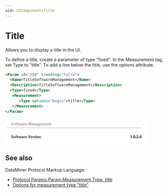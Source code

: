 ```yaml
---
uid: UIComponentsTitle
---
```


# Title

Allows you to display a title in the UI.

To define a title, create a parameter of type "fixed". In the Measurement tag, set Type to "title". To add a line below the title, use the options attribute.

```xml
<Param id="280" trending="false">
  <Name>TitleSoftwareManagement</Name>
  <Description>TitleSoftwareManagement</Description>
  <Type>fixed</Type>
   <Measurement>
      <Type options="begin">title</Type>
   </Measurement>
</Param>
```

![alt text](../../images/uititle.png "DataMiner Cube title")

## See also

DataMiner Protocol Markup Language:

- [Protocol.Params.Param.Measurement.Type: title](xref:Protocol.Params.Param.Measurement.Type#title)
- [Options for measurement type “title”](xref:MeasurementTypeOptionsOverview#options-for-measurement-type-title)
